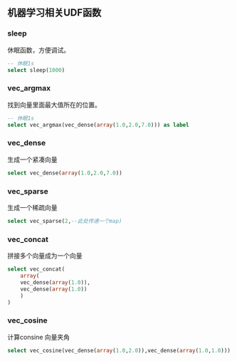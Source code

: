 ## 机器学习相关UDF函数

### sleep 

休眠函数，方便调试。

```sql
-- 休眠1s
select sleep(1000)
```

### vec_argmax

找到向量里面最大值所在的位置。

```sql
-- 休眠1s
select vec_argmax(vec_dense(array(1.0,2.0,7.0))) as label
```

### vec_dense

生成一个紧凑向量

```sql
select vec_dense(array(1.0,2.0,7.0))
```

### vec_sparse

生成一个稀疏向量

```sql
select vec_sparse(2,--此处传递一个map)

```

### vec_concat

拼接多个向量成为一个向量
 
 ```sql
 select vec_concat(
     array(
     vec_dense(array(1.0)),
     vec_dense(array(1.0))
     )
 )
 ```
 
### vec_cosine
 
计算consine 向量夹角

```sql
select vec_cosine(vec_dense(array(1.0,2.0)),vec_dense(array(1.0,1.0)))
```